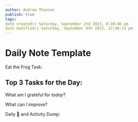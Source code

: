 ```yaml
---
author: Andrew Thiesen
publish: true 
tags:
date created:: Saturday, September 2nd 2023, 8:38:46 pm
date modified:: Saturday, September 9th 2023, 12:46:11 pm
---
```

# Daily Note Template

Eat the Frog Task:

Top 3 Tasks for the Day:
- 
  

What am I grateful for *today*?

What can I improve?

Daily 🧠 and Activity Dump:
